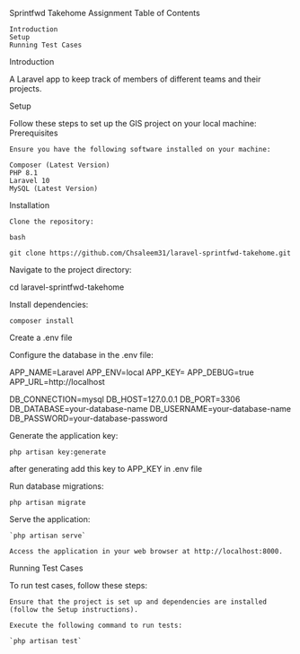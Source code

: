 Sprintfwd Takehome Assignment
Table of Contents

    Introduction
    Setup
    Running Test Cases

Introduction

 A Laravel app to keep track of members of different teams and their projects.

Setup

Follow these steps to set up the GIS project on your local machine:
Prerequisites

    Ensure you have the following software installed on your machine:

    Composer (Latest Version)
    PHP 8.1
    Laravel 10
    MySQL (Latest Version)

Installation

    Clone the repository:

    bash

`git clone https://github.com/Chsaleem31/laravel-sprintfwd-takehome.git`

Navigate to the project directory:

cd laravel-sprintfwd-takehome

Install dependencies:

`composer install`

Create a .env file

Configure the database in the .env file:

APP_NAME=Laravel
APP_ENV=local
APP_KEY=
APP_DEBUG=true
APP_URL=http://localhost

DB_CONNECTION=mysql
DB_HOST=127.0.0.1
DB_PORT=3306
DB_DATABASE=your-database-name
DB_USERNAME=your-database-name
DB_PASSWORD=your-database-password


Generate the application key:

`php artisan key:generate`

after generating add this key to APP_KEY in .env file

Run database migrations:

`php artisan migrate`

Serve the application:

    `php artisan serve`

    Access the application in your web browser at http://localhost:8000.

Running Test Cases

To run test cases, follow these steps:

    Ensure that the project is set up and dependencies are installed (follow the Setup instructions).

    Execute the following command to run tests:

    `php artisan test`
